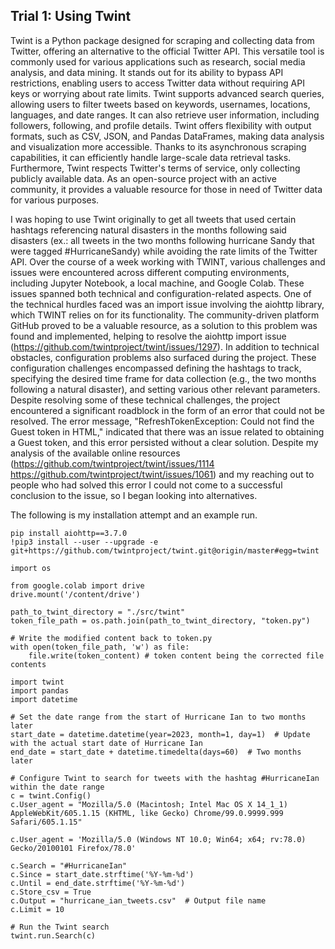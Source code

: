
## Trial 1: Using Twint

Twint is a Python package designed for scraping and collecting data from Twitter, offering an alternative to the official Twitter API. This versatile tool is commonly used for various applications such as research, social media analysis, and data mining. It stands out for its ability to bypass API restrictions, enabling users to access Twitter data without requiring API keys or worrying about rate limits. Twint supports advanced search queries, allowing users to filter tweets based on keywords, usernames, locations, languages, and date ranges. It can also retrieve user information, including followers, following, and profile details. Twint offers flexibility with output formats, such as CSV, JSON, and Pandas DataFrames, making data analysis and visualization more accessible. Thanks to its asynchronous scraping capabilities, it can efficiently handle large-scale data retrieval tasks. Furthermore, Twint respects Twitter's terms of service, only collecting publicly available data. As an open-source project with an active community, it provides a valuable resource for those in need of Twitter data for various purposes. 

I was hoping to use Twint originally to get all tweets that used certain hashtags referencing natural disasters in the months following said disasters (ex.: all tweets in the two months following hurricane Sandy that were tagged #HurricaneSandy) while avoiding the rate limits of the Twitter API. Over the course of a week working with TWINT, various challenges and issues were encountered across different computing environments, including Jupyter Notebook, a local machine, and Google Colab. These issues spanned both technical and configuration-related aspects. One of the technical hurdles faced was an import issue involving the aiohttp library, which TWINT relies on for its functionality. The community-driven platform GitHub proved to be a valuable resource, as a solution to this problem was found and implemented, helping to resolve the aiohttp import issue (https://github.com/twintproject/twint/issues/1297). In addition to technical obstacles, configuration problems also surfaced during the project. These configuration challenges encompassed defining the hashtags to track, specifying the desired time frame for data collection (e.g., the two months following a natural disaster), and setting various other relevant parameters. Despite resolving some of these technical challenges, the project encountered a significant roadblock in the form of an error that could not be resolved. The error message, "RefreshTokenException: Could not find the Guest token in HTML," indicated that there was an issue related to obtaining a Guest token, and this error persisted without a clear solution. Despite my analysis of the available online resources (https://github.com/twintproject/twint/issues/1114 https://github.com/twintproject/twint/issues/1061) and my reaching out to people who had solved this error I could not come to a successful conclusion to the issue, so I began looking into alternatives.

The following is my installation attempt and an example run. 

```
pip install aiohttp==3.7.0
!pip3 install --user --upgrade -e git+https://github.com/twintproject/twint.git@origin/master#egg=twint
```

```
import os

from google.colab import drive
drive.mount('/content/drive')

path_to_twint_directory = "./src/twint"
token_file_path = os.path.join(path_to_twint_directory, "token.py")

# Write the modified content back to token.py
with open(token_file_path, 'w') as file:
    file.write(token_content) # token content being the corrected file contents
```

```
import twint
import pandas
import datetime

# Set the date range from the start of Hurricane Ian to two months later
start_date = datetime.datetime(year=2023, month=1, day=1)  # Update with the actual start date of Hurricane Ian
end_date = start_date + datetime.timedelta(days=60)  # Two months later

# Configure Twint to search for tweets with the hashtag #HurricaneIan within the date range
c = twint.Config()
c.User_agent = "Mozilla/5.0 (Macintosh; Intel Mac OS X 14_1_1) AppleWebKit/605.1.15 (KHTML, like Gecko) Chrome/99.0.9999.999 Safari/605.1.15"

c.User_agent = 'Mozilla/5.0 (Windows NT 10.0; Win64; x64; rv:78.0) Gecko/20100101 Firefox/78.0'

c.Search = "#HurricaneIan"
c.Since = start_date.strftime('%Y-%m-%d')
c.Until = end_date.strftime('%Y-%m-%d')
c.Store_csv = True
c.Output = "hurricane_ian_tweets.csv"  # Output file name
c.Limit = 10

# Run the Twint search
twint.run.Search(c)
```